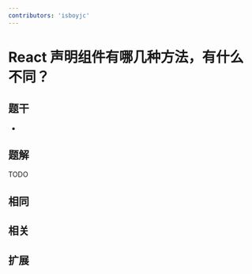 ```yaml
---
contributors: 'isboyjc'
---
```


# React 声明组件有哪几种方法，有什么不同？


## 题干

- 



## 题解

<!-- ::: details 点我查看题解 -->

  TODO

<!-- ::: -->



## 相同


## 相关


## 扩展

